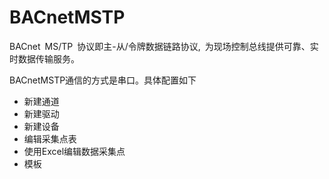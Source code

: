 # BACnetMSTP

BACnet MS/TP 协议即主-从/令牌数据链路协议, 为现场控制总线提供可靠、实时数据传输服务。

BACnetMSTP通信的方式是串口。具体配置如下

- 新建通道
- 新建驱动
- 新建设备
- 编辑采集点表
- 使用Excel编辑数据采集点
- 模板